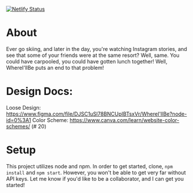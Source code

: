 [![Netlify Status](https://api.netlify.com/api/v1/badges/4159f1b5-c8d5-4996-a07f-ced5d7ff0bee/deploy-status)](https://app.netlify.com/sites/whereillbe/deploys)

# About
Ever go skiing, and later in the day, you're watching Instagram stories, and see that some of your friends were at the same resort? Well, same. You could have carpooled, you could have gotten lunch together! Well, WhereI'llBe puts an end to that problem!


# Design Docs: 
Loose Design: https://www.figma.com/file/DJSC1uSl78BNCUpIBTsxVr/WhereI'llBe?node-id=0%3A1
Color Scheme: https://www.canva.com/learn/website-color-schemes/ (# 20)

# Setup 
This project utilizes node and npm. In order to get started, clone, `npm install` and `npm start`. However, you won't be able to get very far without API keys. Let me know if you'd like to be a collaborator, and I can get you started!

